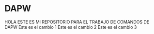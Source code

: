 # DAPW
HOLA ESTE ES MI REPOSITORIO PARA EL TRABAJO DE COMANDOS DE DAPW
Este es el cambio 1
Este es el cambio 2
Este es el cambio 3